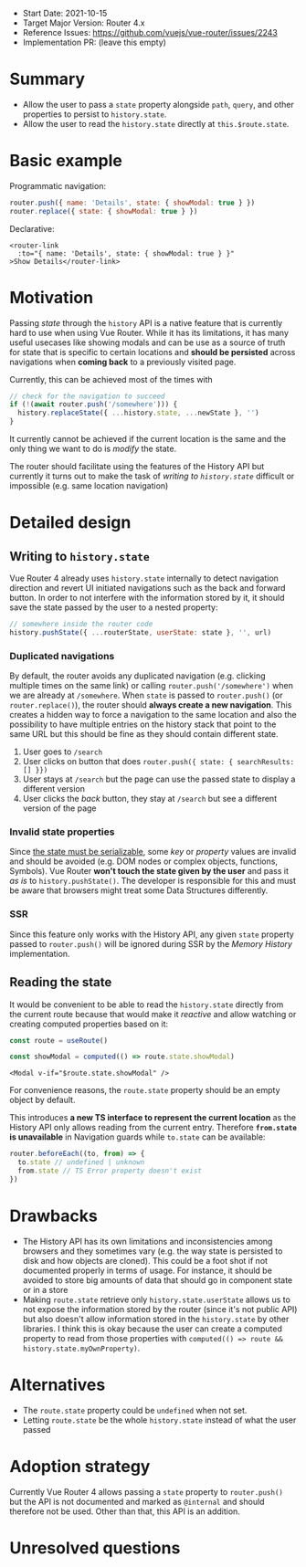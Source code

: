 - Start Date: 2021-10-15
- Target Major Version: Router 4.x
- Reference Issues: https://github.com/vuejs/vue-router/issues/2243
- Implementation PR: (leave this empty)

# Summary

- Allow the user to pass a `state` property alongside `path`, `query`, and other properties to persist to `history.state`.
- Allow the user to read the `history.state` directly at `this.$route.state`.

# Basic example

Programmatic navigation:

```js
router.push({ name: 'Details', state: { showModal: true } })
router.replace({ state: { showModal: true } })
```

Declarative:

```vue
<router-link
  :to="{ name: 'Details', state: { showModal: true } }"
>Show Details</router-link>
```

# Motivation

Passing _state_ through the `history` API is a native feature that is currently hard to use when using Vue Router. While it has its limitations, it has many useful usecases like showing modals and can be use as a source of truth for state that is specific to certain locations and **should be persisted** across navigations when **coming back** to a previously visited page.

Currently, this can be achieved most of the times with

```js
// check for the navigation to succeed
if (!(await router.push('/somewhere'))) {
  history.replaceState({ ...history.state, ...newState }, '')
}
```

It currently cannot be achieved if the current location is the same and the only thing we want to do is _modify_ the state.

The router should facilitate using the features of the History API but currently it turns out to make the task of _writing to `history.state`_ difficult or impossible (e.g. same location navigation)

# Detailed design

## Writing to `history.state`

Vue Router 4 already uses `history.state` internally to detect navigation direction and revert UI initiated navigations such as the back and forward button. In order to not interfere with the information stored by it, it should save the state passed by the user to a nested property:

```js
// somewhere inside the router code
history.pushState({ ...routerState, userState: state }, '', url)
```

### Duplicated navigations

By default, the router avoids any duplicated navigation (e.g. clicking multiple times on the same link) or calling `router.push('/somewhere')` when we are already at `/somewhere`. When `state` is passed to `router.push()` (or `router.replace()`), the router should **always create a new navigation**. This creates a hidden way to force a navigation to the same location and also the possibility to have multiple entries on the history stack that point to the same URL but this should be fine as they should contain different state.

1. User goes to `/search`
2. User clicks on button that does `router.push({ state: { searchResults: [] }})`
3. User stays at `/search` but the page can use the passed state to display a different version
4. User clicks the _back_ button, they stay at `/search` but see a different version of the page

### Invalid state properties

Since [the state must be serializable](https://developer.mozilla.org/en-US/docs/Web/API/History/pushState), some _key_ or _property_ values are invalid and should be avoided (e.g. DOM nodes or complex objects, functions, Symbols). Vue Router **won't touch the state given by the user** and pass it _as is_ to `history.pushState()`. The developer is responsible for this and must be aware that browsers might treat some Data Structures differently.

### SSR

Since this feature only works with the History API, any given `state` property passed to `router.push()` will be ignored during SSR by the _Memory History_ implementation.

## Reading the state

It would be convenient to be able to read the `history.state` directly from the current route because that would make it _reactive_ and allow watching or creating computed properties based on it:

```js
const route = useRoute()

const showModal = computed(() => route.state.showModal)
```

```vue
<Modal v-if="$route.state.showModal" />
```

For convenience reasons, the `route.state` property should be an empty object by default.

This introduces **a new TS interface to represent the current location** as the History API only allows reading from the current entry. Therefore **`from.state` is unavailable** in Navigation guards while `to.state` can be available:

```ts
router.beforeEach((to, from) => {
  to.state // undefined | unknown
  from.state // TS Error property doesn't exist
})
```

# Drawbacks

- The History API has its own limitations and inconsistencies among browsers and they sometimes vary (e.g. the way state is persisted to disk and how objects are cloned). This could be a foot shot if not documented properly in terms of usage. For instance, it should be avoided to store big amounts of data that should go in component state or in a store
- Making `route.state` retrieve only `history.state.userState` allows us to not expose the information stored by the router (since it's not public API) but also doesn't allow information stored in the `history.state` by other libraries. I think this is okay because the user can create a computed property to read from those properties with `computed(() => route && history.state.myOwnProperty)`.

# Alternatives

- The `route.state` property could be `undefined` when not set.
- Letting `route.state` be the whole `history.state` instead of what the user passed

# Adoption strategy

Currently Vue Router 4 allows passing a `state` property to `router.push()` but the API is not documented and marked as `@internal` and should therefore not be used. Other than that, this API is an addition.

# Unresolved questions
